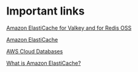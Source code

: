 # Important links

[Amazon ElastiCache for Valkey and for Redis OSS](https://aws.amazon.com/elasticache/redis/)

[Amazon ElastiCache](https://aws.amazon.com/elasticache/)

[AWS Cloud Databases](https://aws.amazon.com/products/databases/)

[What is Amazon ElastiCache?](https://docs.aws.amazon.com/AmazonElastiCache/latest/dg/WhatIs.html)
